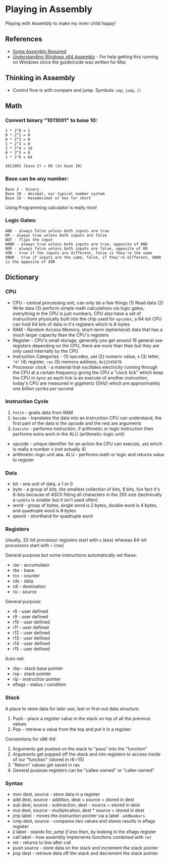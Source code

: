 # Playing in Assembly

Playing with Assembly to make my inner child happy!

## References

- [Some Assembly Required](https://github.com/hackclub/some-assembly-required/blob/main/guide/table-of-contents.md)
- [Understanding Windows x64 Assembly](https://sonictk.github.io/asm_tutorial/) - For help getting this running on Windows since the guide/code was written for Mac

## Thinking in Assembly

- Control flow is with compare and jump. Symbols: `cmp`, `jump`, `jl`

## Math

### Convert binary "1011001" to base 10:
    1 * 2^0 = 1
    0 * 2^1 = 0
    0 * 2^2 = 0
    1 * 2^3 = 8
    1 * 2^4 = 16
    0 * 2^5 = 0
    1 * 2^6 = 64

    1011001 (base 2) = 89 (in base 10)

### Base can be any number:
    Base 2 - binary
    Base 10 - decimal, our typical number system
    Base 16 - hexadecimal or hex for short

Using Programming calculator is really nice!

### Logic Gates:
    AND - always false unless both inputs are true
    OR - always true unless both inputs are false
    NOT - flips the input
    NAND - always true unless both inputs are true, opposite of AND
    NOR - always false unless both inputs are false, opposite of OR
    XOR - true if the inputs are different, false is they're the same
    XNOR - true if inputs are the same, false, if they're different, XNOR is the opposite of XOR

## Dictionary

### CPU

- CPU - central processing unit, can only do a few things (1) Read data (2) Write data (3) perform simple math calculations via logic gates, everything in the CPU is just numbers, CPU also have a set of instructions physically built into the chip used for `opcodes`, a 64-bit CPU can hold 64 bits of data in it's registers which is 8-bytes
- RAM - Random Access Memory, short-term (ephemeral) data that has a much larger capacity than the CPU's registers
- Register - CPU's small storage, generally you get around 16 general use registers depending on the CPU, there are more than than but they are only used internally by the CPU
- Instruction Categories - (1) opcodes, `add` (2) numeric value, `4` (3) letter, `"A"` (4) register, `rax` (5) memory address, `0x12345678`
- Processor clock - a material that oscillates electricity running through the CPU at a certain frequency giving the CPU a "clock tick" which keep the CPU in sync as each tick is an execute of another instruction, today's CPU are measured in gigahertz (GHz) which are approximately *one billion cycles per second*

### Instruction Cycle

1. `Fetch` - grabs data from RAM
2. `Decode` - translates the data into an instruction CPU can understand, the first part of the data is the opcode and the rest are arguments
3. `Execute` - performs instruction, if arithmetic or logic instruction then performs extra work in the ALU (arithmetic-logic unit)

- opcode - unique identifier for an action the CPU can execute, `add` which is really a number `4` (not actually 4)
- arithmetic-logic unit aka. ALU - performs math or logic and returns value to register

### Data

- bit - one unit of data, a 1 or 0
- byte - a group of bits, the smallest collection of bits, 8 bits, fun fact it's 8-bits because of ASCII fitting all characters in the 255 size (technically a `nybble` is smaller but it isn't used often)
- word - group of bytes, single word is 2 bytes, double word is 4 bytes, and quadruple word is 8 bytes
- qword - shorthand for quadruple word

### Registers

Usually, 32-bit processor registers start with `e` (eax) whereas 64-bit processors start with `r` (rax)

General purpose but some instructions automatically set these:
- rax - accumulator
- rbx - base
- rcx - counter
- rdx - data
- rdi - destination
- rsi - source

General purpose:
- r8 - user defined
- r9 - user defined
- r10 - user defined
- r11 - user defined
- r12 - user defined
- r13 - user defined
- r14 - user defined
- r15 - user defined

Auto-set:
- rbp - stack base pointer
- rsp - stack pointer
- rip - instruction pointer
- eflags - status / condition

### Stack

A place to store data for later use, last-in first-out data structure.

1. Push - place a register value in the stack on top of all the previous values
2. Pop - retrieve a value from the top and put it in a register

Conventions for x86-64:

1. Arguments get pushed on the stack to "pass" into the "function"
2. Arguments get popped off the stack and into registers to access inside of our "function" (stored in r8-r15)
3. "Return" values get saved in rax
4. General purpose registers can be "callee-owned" or "caller-owned"

### Syntax

- mov dest, source - store data in a register
- add dest, source - addition, dest + source = stored in dest
- sub dest, source - subtraction, dest - source = stored in dest
- mul dest, source - multiplication, dest * source = stored in dest
- jmp label - moves the instruction pointer via a label `.addNumbers`
- cmp dest, source - compares two values and stores results in eflags register
- jl label - stands for, *jump if less than*, by looking in the eflags register
- call label - how assembly implements functions combined with `ret`
- ret - returns to line after call
- push source - store data on the stack and increment the stack pointer
- pop dest - retrieve data off the stack and decrement the stack pointer
